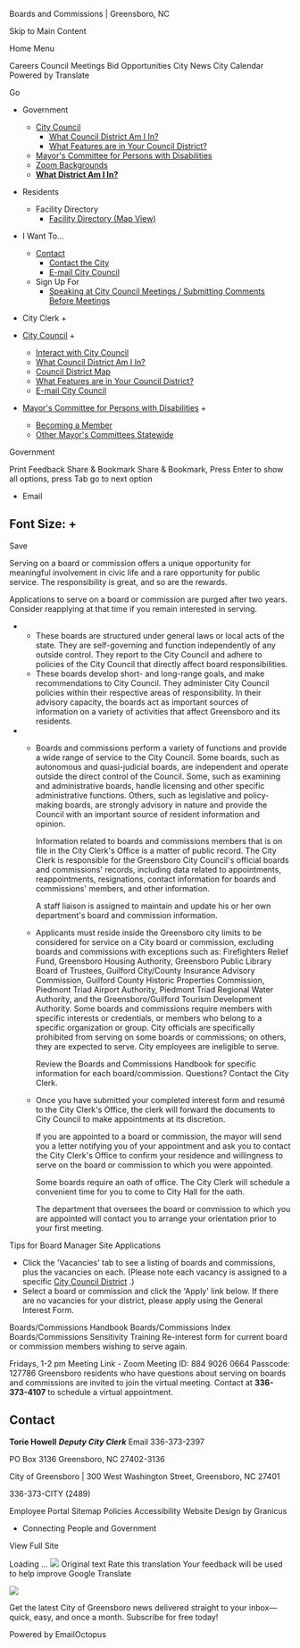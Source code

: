 Boards and Commissions | Greensboro, NC






Skip to Main Content

Home
Menu



Careers
Council Meetings
Bid Opportunities
City News
City Calendar
Powered by
Translate




Go

* Government

  + [City Council](https://www.greensboro-nc.gov/government/city-council "Click to open City Council")
    - [What Council District Am I In?](https://www.greensboro-nc.gov/government/city-council/what-council-district-am-i-in "Click to open What Council District Am I In?")
    - [What Features are in Your Council District?](https://www.greensboro-nc.gov/government/city-council/what-features-are-in-your-council-district "Click to open What Features are in Your Council District?")
  + [Mayor's Committee for Persons with Disabilities](https://www.greensboro-nc.gov/government/mayor-s-committee-for-persons-with-disabilities "Click to open Mayor's Committee for Persons with Disabilities")
  + [Zoom Backgrounds](https://www.greensboro-nc.gov/government/zoom-backgrounds "Zoom Backgrounds from Greensboro")
  + [**What District Am I In?**](https://www.greensboro-nc.gov/government/city-council/what-council-district-am-i-in)
* Residents

  + Facility Directory
    - [Facility Directory (Map View)](https://www.greensboro-nc.gov/residents/facility-directory/facility-directory-map-view "Click to open Facility Directory (Map View)")
* I Want To...

  + [Contact](https://www.greensboro-nc.gov/i-want-to/contact "Click to open Contact")
    - [Contact the City](https://www.greensboro-nc.gov/i-want-to/contact/contact-the-city "Click to open Contact the City")
    - [E-mail City Council](https://www.greensboro-nc.gov/i-want-to/contact/e-mail-city-council "Click to open E-mail City Council")
  + Sign Up For
    - [Speaking at City Council Meetings / Submitting Comments Before Meetings](https://www.greensboro-nc.gov/i-want-to/sign-up-for/speaking-at-city-council-meetings-submitting-comments-before-meetings "Click to open Speaking at City Council Meetings / Submitting Comments Before Meetings")

* City Clerk
  +
* [City Council](https://www.greensboro-nc.gov/government/city-council)
  +
  + [Interact with City Council](https://www.greensboro-nc.gov/government/city-council/interact-with-city-council)
  + [What Council District Am I In?](https://www.greensboro-nc.gov/government/city-council/what-council-district-am-i-in)
  + [Council District Map](https://www.greensboro-nc.gov/government/city-council/council-district-map)
  + [What Features are in Your Council District?](https://www.greensboro-nc.gov/government/city-council/what-features-are-in-your-council-district)
  + [E-mail City Council](https://www.greensboro-nc.gov/government/city-council/e-mail-city-council)
* [Mayor's Committee for Persons with Disabilities](https://www.greensboro-nc.gov/government/mayor-s-committee-for-persons-with-disabilities)
  +
  + [Becoming a Member](https://www.greensboro-nc.gov/government/mayor-s-committee-for-persons-with-disabilities/becoming-a-member)
  + [Other Mayor's Committees Statewide](https://www.greensboro-nc.gov/government/mayor-s-committee-for-persons-with-disabilities/other-mayor-s-committees-statewide)

Government

Print
Feedback
Share & Bookmark
Share & Bookmark, Press Enter to show all options, press Tab go to next option

* Email

Font Size:
+
-
Save




Serving on a board or commission offers a unique opportunity for meaningful involvement in civic life and a rare opportunity for public service. The responsibility is great, and so are the rewards.

Applications to serve on a board or commission are purged after two years. Consider reapplying at that time if you remain interested in serving.

* + These boards are structured under general laws or local acts of the state. They are self-governing and function independently of any outside control. They report to the City Council and adhere to policies of the City Council that directly affect board responsibilities.
  + These boards develop short- and long-range goals, and make recommendations to City Council. They administer City Council policies within their respective areas of responsibility. In their advisory capacity, the boards act as important sources of information on a variety of activities that affect Greensboro and its residents.



* + Boards and commissions perform a variety of functions and provide a wide range of service to the City Council. Some boards, such as autonomous and quasi-judicial boards, are independent and operate outside the direct control of the Council. Some, such as examining and administrative boards, handle licensing and other specific administrative functions. Others, such as legislative and policy-making boards, are strongly advisory in nature and provide the Council with an important source of resident information and opinion.

    Information related to boards and commissions members that is on file in the City Clerk's Office is a matter of public record. The City Clerk is responsible for the Greensboro City Council's official boards and commissions' records, including data related to appointments, reappointments, resignations, contact information for boards and commissions' members, and other information.

    A staff liaison is assigned to maintain and update his or her own department's board and commission information.
  + Applicants must reside inside the Greensboro city limits to be considered for service on a City board or commission, excluding boards and commissions with exceptions such as: Firefighters Relief Fund, Greensboro Housing Authority, Greensboro Public Library Board of Trustees, Guilford City/County Insurance Advisory Commission, Guilford County Historic Properties Commission, Piedmont Triad Airport Authority, Piedmont Triad Regional Water Authority, and the Greensboro/Guilford Tourism Development Authority.
    Some boards and commissions require members with specific interests or credentials, or members who belong to a specific organization or group.
    City officials are specifically prohibited from serving on some boards or commissions; on others, they are expected to serve. City employees are ineligible to serve.

    Review the
    Boards and Commissions Handbook
    for specific information for each board/commission. Questions? Contact the City Clerk.
  + Once you have submitted your completed interest form and resumé to the City Clerk's Office, the clerk will forward the documents to City Council to make appointments at its discretion.

    If you are appointed to a board or commission, the mayor will send you a letter notifying you of your appointment and ask you to contact the City Clerk's Office to confirm your residence and willingness to serve on the board or commission to which you were appointed.

    Some boards require an oath of office. The City Clerk will schedule a convenient time for you to come to City Hall for the oath.

    The department that oversees the board or commission to which you are appointed will contact you to arrange your orientation prior to your first meeting.



Tips for Board Manager Site Applications

* Click the 'Vacancies' tab to see a listing of boards and commissions, plus the vacancies on each. (Please note each vacancy is assigned to a specific
  [City Council District](https://www.greensboro-nc.gov/government/city-council/what-council-district-am-i-in)
  .)
* Select a board or commission and click the 'Apply' link below. If there are no vacancies for your district, please apply using the General Interest Form.

Boards/Commissions Handbook
Boards/Commissions Index
Boards/Commissions Sensitivity Training
Re-interest form
for current board or commission members wishing to serve again.

Fridays, 1-2 pm
Meeting Link - Zoom
Meeting ID: 884 9026 0664
Passcode: 127786
Greensboro residents who have questions about serving on boards and commissions are invited to join the virtual meeting.
Contact
at
**336-373-4107**
to schedule a virtual appointment.



Contact
-------

**Torie Howell**
***Deputy City Clerk***
Email
336-373-2397

PO Box 3136
Greensboro, NC
27402-3136


City of Greensboro |
300 West Washington Street, Greensboro, NC 27401



336-373-CITY (2489)

Employee Portal
Sitemap
Policies
Accessibility
Website Design by Granicus
- Connecting People and Government

View Full Site

Loading ...
![](https://fonts.gstatic.com/s/i/productlogos/translate/v14/24px.svg)
Original text
Rate this translation
Your feedback will be used to help improve Google Translate

![](https://gallery.eocampaign1.com/54fb0f1c-a6d3-11ef-9354-819c52b83814%2Fmedia-manager%2F1732224644824-b642a4e5-e336-fdf0-ad1a-5d20fe199224.png)

Get the latest City of Greensboro news delivered straight to your inbox—quick, easy, and once a month. Subscribe for free today!

Powered by
EmailOctopus